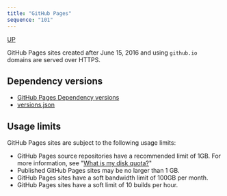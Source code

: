 ```yaml
---
title: "GitHub Pages"
sequence: "101"
---
```


[UP](/jekyll/jekyll-index.html)

GitHub Pages sites created after June 15, 2016 and using `github.io` domains are served over HTTPS.

## Dependency versions

- [GitHub Pages Dependency versions](https://pages.github.com/versions/)
- [versions.json](https://pages.github.com/versions.json)

## Usage limits

GitHub Pages sites are subject to the following usage limits:

- GitHub Pages source repositories have a recommended limit of 1GB. For more information, see "[What is my disk quota?](https://docs.github.com/en/github/managing-large-files/what-is-my-disk-quota#file-and-repository-size-limitations)"
- Published GitHub Pages sites may be no larger than 1 GB.
- GitHub Pages sites have a soft bandwidth limit of 100GB per month.
- GitHub Pages sites have a soft limit of 10 builds per hour.
